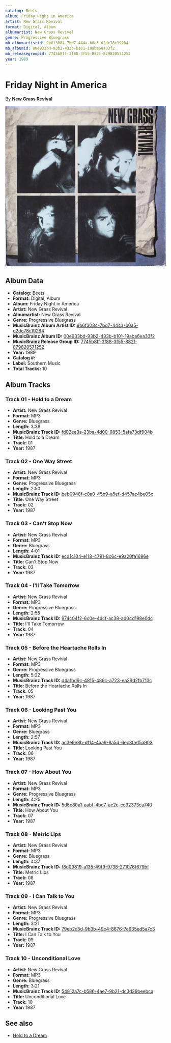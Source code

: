 ```yaml
---
catalog: Beets
album: Friday Night in America
artist: New Grass Revival
format: Digital, Album
albumartist: New Grass Revival
genre: Progressive Bluegrass
mb_albumartistid: 9b6f3084-7bd7-444a-b0a5-d2dc78c19284
mb_albumid: 00e933bd-93b2-433b-b101-19aba6ea33f2
mb_releasegroupid: 7745b8ff-3f88-3f55-882f-879820571252
year: 1989
---
```


# Friday Night in America

By **New Grass Revival**

![](../../assets/beetscovers/New_Grass_Revival-Friday_Night_in_America.jpg)

## Album Data

- **Catalog:** Beets
- **Format:** Digital, Album
- **Album:** Friday Night in America
- **Artist:** New Grass Revival
- **Albumartist:** New Grass Revival
- **Genre:** Progressive Bluegrass
- **MusicBrainz Album Artist ID:** [9b6f3084-7bd7-444a-b0a5-d2dc78c19284](https://musicbrainz.org/artist/9b6f3084-7bd7-444a-b0a5-d2dc78c19284)
- **MusicBrainz Album ID:** [00e933bd-93b2-433b-b101-19aba6ea33f2](https://musicbrainz.org/release/00e933bd-93b2-433b-b101-19aba6ea33f2)
- **MusicBrainz Release Group ID:** [7745b8ff-3f88-3f55-882f-879820571252](https://musicbrainz.org/release-group/7745b8ff-3f88-3f55-882f-879820571252)
- **Year:** 1989
- **Catalog #:** 
- **Label:** Southern Music
- **Total Tracks:** 10

## Album Tracks

### Track 01 - Hold to a Dream

- **Artist:** New Grass Revival
- **Format:** MP3
- **Genre:** Bluegrass
- **Length:** 3:38
- **MusicBrainz Track ID:** [fd02ee3a-23ba-4d00-9853-5afa73df904b](https://musicbrainz.org/recording/fd02ee3a-23ba-4d00-9853-5afa73df904b)
- **Title:** Hold to a Dream
- **Track:** 01
- **Year:** 1987

### Track 02 - One Way Street

- **Artist:** New Grass Revival
- **Format:** MP3
- **Genre:** Progressive Bluegrass
- **Length:** 2:50
- **MusicBrainz Track ID:** [beb0948f-c0a0-45b9-a5ef-d457ac4be05c](https://musicbrainz.org/recording/beb0948f-c0a0-45b9-a5ef-d457ac4be05c)
- **Title:** One Way Street
- **Track:** 02
- **Year:** 1987

### Track 03 - Can't Stop Now

- **Artist:** New Grass Revival
- **Format:** MP3
- **Genre:** Bluegrass
- **Length:** 4:01
- **MusicBrainz Track ID:** [ecd1c104-e118-4791-8c6c-e9a20fa1696e](https://musicbrainz.org/recording/ecd1c104-e118-4791-8c6c-e9a20fa1696e)
- **Title:** Can't Stop Now
- **Track:** 03
- **Year:** 1987

### Track 04 - I'll Take Tomorrow

- **Artist:** New Grass Revival
- **Format:** MP3
- **Genre:** Progressive Bluegrass
- **Length:** 2:55
- **MusicBrainz Track ID:** [974c04f2-6c0e-4dcf-ac38-ad04d198e0dc](https://musicbrainz.org/recording/974c04f2-6c0e-4dcf-ac38-ad04d198e0dc)
- **Title:** I'll Take Tomorrow
- **Track:** 04
- **Year:** 1987

### Track 05 - Before the Heartache Rolls In

- **Artist:** New Grass Revival
- **Format:** MP3
- **Genre:** Progressive Bluegrass
- **Length:** 5:22
- **MusicBrainz Track ID:** [d4a1bd9c-4815-486c-a723-ea39d2fb713c](https://musicbrainz.org/recording/d4a1bd9c-4815-486c-a723-ea39d2fb713c)
- **Title:** Before the Heartache Rolls In
- **Track:** 05
- **Year:** 1987

### Track 06 - Looking Past You

- **Artist:** New Grass Revival
- **Format:** MP3
- **Genre:** Bluegrass
- **Length:** 2:57
- **MusicBrainz Track ID:** [ac3e9e8b-df14-4aa9-8a5d-6ec80e15a903](https://musicbrainz.org/recording/ac3e9e8b-df14-4aa9-8a5d-6ec80e15a903)
- **Title:** Looking Past You
- **Track:** 06
- **Year:** 1987

### Track 07 - How About You

- **Artist:** New Grass Revival
- **Format:** MP3
- **Genre:** Progressive Bluegrass
- **Length:** 4:25
- **MusicBrainz Track ID:** [5d6e80a1-aabf-4be7-ac2c-cc92373ca740](https://musicbrainz.org/recording/5d6e80a1-aabf-4be7-ac2c-cc92373ca740)
- **Title:** How About You
- **Track:** 07
- **Year:** 1987

### Track 08 - Metric Lips

- **Artist:** New Grass Revival
- **Format:** MP3
- **Genre:** Bluegrass
- **Length:** 4:37
- **MusicBrainz Track ID:** [f8d09819-a135-49f9-9738-271076f679bf](https://musicbrainz.org/recording/f8d09819-a135-49f9-9738-271076f679bf)
- **Title:** Metric Lips
- **Track:** 08
- **Year:** 1987

### Track 09 - I Can Talk to You

- **Artist:** New Grass Revival
- **Format:** MP3
- **Genre:** Progressive Bluegrass
- **Length:** 3:21
- **MusicBrainz Track ID:** [79eb2d5d-9b3b-49c4-8676-7e935ed5a7c3](https://musicbrainz.org/recording/79eb2d5d-9b3b-49c4-8676-7e935ed5a7c3)
- **Title:** I Can Talk to You
- **Track:** 09
- **Year:** 1987

### Track 10 - Unconditional Love

- **Artist:** New Grass Revival
- **Format:** MP3
- **Genre:** Bluegrass
- **Length:** 3:21
- **MusicBrainz Track ID:** [54812a7c-b586-4ae7-9b21-dc3d39beebca](https://musicbrainz.org/recording/54812a7c-b586-4ae7-9b21-dc3d39beebca)
- **Title:** Unconditional Love
- **Track:** 10
- **Year:** 1987


## See also

- [Hold to a Dream](Hold_to_a_Dream.md)
